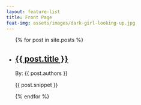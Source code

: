 ```yaml
---
layout: feature-list
title: Front Page
feat-img: assets/images/dark-girl-looking-up.jpg
---
```


<ul>
  {% for post in site.posts %}
    <li>
      <h2><a href="{{ post.url }}">{{ post.title }}</a></h2>
      <p>By: {{ post.authors }}</p>
      <p>{{ post.snippet }}</p>
    </li>
  {% endfor %}
</ul>
